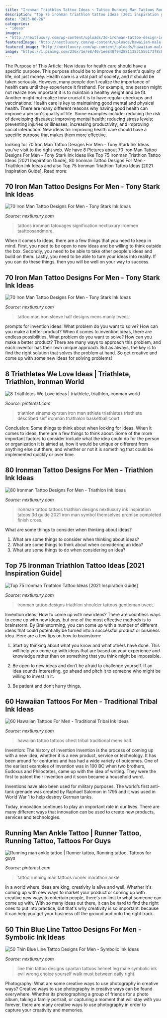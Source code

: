 ```yaml
---
title: "Ironman Triathlon Tattoo Ideas ~ Tattoo Running Man Tattoos Runner Marathon Ankle"
description: "Top 75 ironman triathlon tattoo ideas [2021 inspiration guide]"
date: "2023-06-26"
categories:
- "ideas"
images:
- "http://nextluxury.com/wp-content/uploads/3d-ironman-tattoo-design-ideas-for-males.jpg"
featuredImage: "http://nextluxury.com/wp-content/uploads/hawaiian-male-tattoo-art-on-chest.jpg"
featured_image: "http://nextluxury.com/wp-content/uploads/hawaiian-male-tattoo-art-on-chest.jpg"
image: "https://i.pinimg.com/236x/1e/e8/40/1ee840f94288113821556173f8c0f04b--triathlon.jpg"
---
```



The Purpose of This Article: New ideas for health care should have a specific purpose. This purpose should be to improve the patient's quality of life, not just money.
Health care is a vital part of society, and it should be taken seriously. However, many people don't realize the importance of health care until they experience it firsthand. For example, one person might not realize how important it is to maintain a healthy weight and be fit. Another might not realize how crucial it is to have regular checkups and vaccinations. Health care is key to maintaining good mental and physical health. There are many different reasons why having good health can improve a person's quality of life. Some examples include: reducing the risk of developing diseases; improving mental health; reducing stress levels; preventing injuries or illnesses; increasing productivity; and improving social interaction. New ideas for improving health care should have a specific purpose that makes them more effective.

	

		
looking for 70 Iron Man Tattoo Designs For Men - Tony Stark Ink Ideas you've visit to the right web. We have 8 Pictures about 70 Iron Man Tattoo Designs For Men - Tony Stark Ink Ideas like Top 75 Ironman Triathlon Tattoo Ideas [2021 Inspiration Guide], 80 Ironman Tattoo Designs For Men - Triathlon Ink Ideas and also Top 75 Ironman Triathlon Tattoo Ideas [2021 Inspiration Guide]. Read more:
		
    
## 70 Iron Man Tattoo Designs For Men - Tony Stark Ink Ideas

<img loading=lazy src="https://nextluxury.com/wp-content/uploads/awesome-iron-man-tattoos-for-men-on-back-of-leg.jpg" onerror="this.onerror=null;this.src='https://tse4.mm.bing.net/th?id=OIP.9OSNTqTFcUp5I7U_xEV9FQHaHa&amp;pid=15.1';" alt="70 Iron Man Tattoo Designs For Men - Tony Stark Ink Ideas">

_Source: nextluxury.com_

>tattoos ironman tatouages signification nextluxury ironmen taattoosandmore. 

	

When it comes to ideas, there are a few things that you need to keep in mind. First, you need to be open to new ideas and be willing to think outside the box. Secondly, you need to be able to take other people's ideas and build on them. Lastly, you need to be able to turn your ideas into reality. If you can do these things, then you will be well on your way to success.

    
## 70 Iron Man Tattoo Designs For Men - Tony Stark Ink Ideas

<img loading=lazy src="http://nextluxury.com/wp-content/uploads/mens-manly-iron-man-tattoo-designs-half-sleeve.jpg" onerror="this.onerror=null;this.src='https://tse4.mm.bing.net/th?id=OIP.hCies0wotO6XdRbeebVZiQHaHa&amp;pid=15.1';" alt="70 Iron Man Tattoo Designs For Men - Tony Stark Ink Ideas">

_Source: nextluxury.com_

>tattoo man iron sleeve half designs mens manly tweet. 

	

prompts for invention ideas: What problem do you want to solve? How can you make a better product?
When it comes to invention ideas, there are endless possibilities. What problem do you want to solve? How can you make a better product? There are many ways to approach this problem, and each inventor has their own unique approach. But as always, the key is to find the right solution that solves the problem at hand. So get creative and come up with some new ideas for solving problems!

    
## 8 Triathletes We Love Ideas | Triathlete, Triathlon, Ironman World

<img loading=lazy src="https://i.pinimg.com/236x/1e/e8/40/1ee840f94288113821556173f8c0f04b--triathlon.jpg" onerror="this.onerror=null;this.src='https://tse1.mm.bing.net/th?id=OIP.FPNGu5QnpHLY4yRKsAwaRgAAAA&amp;pid=15.1';" alt="8 Triathletes We Love ideas | triathlete, triathlon, ironman world">

_Source: pinterest.com_

>triathlon sinema kyrsten iron man athlete triathletes triathlete described self ironman triathalon basketball court. 

	

Conclusion: Some things to think about when looking for ideas.
When it comes to ideas, there are a few things to think about. Some of the more important factors to consider include what the idea could do for the person or organization it is aimed at, how it would be unique or different from anything else out there, and whether or not it is something that could be implemented quickly or over time.

    
## 80 Ironman Tattoo Designs For Men - Triathlon Ink Ideas

<img loading=lazy src="http://nextluxury.com/wp-content/uploads/3d-ironman-tattoo-design-ideas-for-males.jpg" onerror="this.onerror=null;this.src='https://tse2.mm.bing.net/th?id=OIP.eF0uMZH0CbJBWT255wmNCwHaJQ&amp;pid=15.1';" alt="80 Ironman Tattoo Designs For Men - Triathlon Ink Ideas">

_Source: nextluxury.com_

>ironman tattoo tattoos triathlon designs nextluxury ink inspiration tatoos 3d guide 2021 iron man symbol themselves promise completed finish cross. 

	

What are some things to consider when thinking about ideas?
1. What are some things to consider when thinking about ideas?
2. What are some things to think about when considering an idea?
3. What are some things to do when considering an idea?

    
## Top 75 Ironman Triathlon Tattoo Ideas [2021 Inspiration Guide]

<img loading=lazy src="https://nextluxury.com/wp-content/uploads/shoulder-ironman-tattoo-designs-on-gentleman.jpg" onerror="this.onerror=null;this.src='https://tse1.mm.bing.net/th?id=OIP.ViIQUGsiJuatfQR3k05rzgHaHa&amp;pid=15.1';" alt="Top 75 Ironman Triathlon Tattoo Ideas [2021 Inspiration Guide]">

_Source: nextluxury.com_

>ironman tattoo designs triathlon shoulder tattoos gentleman tweet. 

	

Invention ideas: How to come up with new ideas?
There are countless ways to come up with new ideas, but one of the most effective methods is to brainstorm. By Brainstorming, you can come up with a number of different ideas that could potentially be turned into a successful product or business idea. Here are a few tips on how to brainstorm:
1. Start by thinking about what you know and what others have done. This will help you come up with ideas that are based on your experience and knowledge rather than on something that you think might be impossible.

2. Be open to new ideas and don’t be afraid to challenge yourself. If an idea sounds interesting, go ahead and pitch it to someone who might be willing to invest in it.

3. Be patient and don’t hurry things.

    
## 60 Hawaiian Tattoos For Men - Traditional Tribal Ink Ideas

<img loading=lazy src="http://nextluxury.com/wp-content/uploads/hawaiian-male-tattoo-art-on-chest.jpg" onerror="this.onerror=null;this.src='https://tse4.mm.bing.net/th?id=OIP.xU_LpDFs2rBTD7xLxd_KPgHaHY&amp;pid=15.1';" alt="60 Hawaiian Tattoos For Men - Traditional Tribal Ink Ideas">

_Source: nextluxury.com_

>hawaiian tattoo tattoos chest tribal traditional mens half. 

	

Invention: The history of invention
Invention is the process of coming up with a new idea, whether it is a new product, service or technology. It has been around for centuries and has had a wide variety of outcomes. 
One of the earliest examples of invention was in 100 BC when two brothers, Eudoxus and Philoctetes, came up with the idea of writing. They were the first to patent their invention and it soon became a household word. 

Inventions have also been used for military purposes. The world’s first anti-tank grenade was created by Raphael Salomon in 1795 and it was used in World War 1 to help destroy German tanks. 

Today, innovation continues to play an important role in our lives. There are many different ways that innovation can be used to create new products, services and technologies.

    
## Running Man Ankle Tattoo | Runner Tattoo, Running Tattoo, Tattoos For Guys

<img loading=lazy src="https://i.pinimg.com/736x/e8/ed/ee/e8edee5987ce16b0aa58a0f5b9351969--running-man-marathon-tattoo.jpg" onerror="this.onerror=null;this.src='https://tse4.mm.bing.net/th?id=OIP.b-aAyLZVO9rPsPkzu-0_jQHaJ6&amp;pid=15.1';" alt="Running man ankle tattoo | Runner tattoo, Running tattoo, Tattoos for guys">

_Source: pinterest.com_

>tattoo running man tattoos runner marathon ankle. 

	

In a world where ideas are king, creativity is alive and well. Whether it's coming up with new ways to market your product or coming up with creative new ways to entertain people, there's no limit to what someone can come up with. With so many ideas out there, it can be hard to find the right ones to put into practice, but that's why creativity is so important: because it can help you get your business off the ground and onto the right track.

    
## 50 Thin Blue Line Tattoo Designs For Men - Symbolic Ink Ideas

<img loading=lazy src="http://nextluxury.com/wp-content/uploads/male-thin-blue-line-spartan-helmet-leg-tattoos.jpg" onerror="this.onerror=null;this.src='https://tse4.mm.bing.net/th?id=OIP.ffEltH5Mp26i0g0aNYYTkgHaG4&amp;pid=15.1';" alt="50 Thin Blue Line Tattoo Designs For Men - Symbolic Ink Ideas">

_Source: nextluxury.com_

>line thin tattoo designs spartan tattoos helmet leg male symbolic ink evil wrong choice yourself walk must between daily right. 

	

Photography: What are some creative ways to use photography in creative ways?
Creative ways to use photography in creative ways can be found everywhere. Whether its photographing a group of friends for a photo album, taking a family portrait, or capturing a moment that will stay with you forever, there are many creative ways to use photography in order to capture your creativity and memories.

